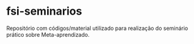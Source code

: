 # fsi-seminarios
Repositório com códigos/material utilizado para realização do seminário prático sobre Meta-aprendizado.
